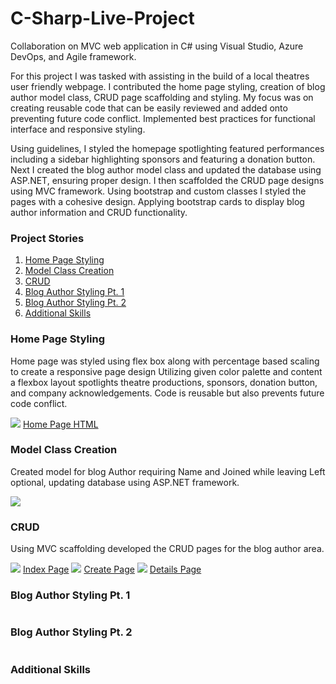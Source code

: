 # C-Sharp-Live-Project
Collaboration on MVC web application in C# using Visual Studio, Azure DevOps, and Agile framework.

<p>For this project I was tasked with assisting in the build of a local theatres user friendly webpage. I contributed the home page styling, creation of blog author model class, CRUD page scaffolding and styling. My focus was on creating reusable code that can be easily reviewed and added onto preventing future code conflict. Implemented best practices for functional interface and responsive styling.</p>

<p>Using guidelines, I styled the homepage spotlighting featured performances including a sidebar highlighting sponsors and featuring a donation button. Next I created the blog author model class and updated the database using ASP.NET, ensuring proper design. I then scaffolded the CRUD page designs using MVC framework. Using bootstrap and custom classes I styled the pages with a cohesive design. Applying bootstrap cards to display blog author information and CRUD functionality.</p>

<h3>Project Stories</h3>
<ol>
    <li><a href="#home">Home Page Styling</a></li>
    <li><a href="#model">Model Class Creation</a></li>
    <li><a href="#crud">CRUD</a></li>
    <li><a href="#part1">Blog Author Styling Pt. 1</a></li>
    <li><a href="#part2">Blog Author Styling Pt. 2</a></li>
    <li><a href="#skills">Additional Skills</a></li>
</ol>

<h3 id="home">Home Page Styling</h3>
<p>Home page was styled using flex box along with percentage based scaling to create a responsive page design Utilizing given color palette and content a flexbox layout spotlights theatre productions, sponsors, donation button, and company acknowledgements. Code is reusable but also prevents future code conflict.</p>
<img src="code-snippets/home-page-css.png">
<a href="code-snippets/home-page-html.png">Home Page HTML</a>

<h3 id="model">Model Class Creation</h3>
<p>Created model for blog Author requiring Name and Joined while leaving Left optional, updating database using ASP.NET framework.</p>
<img src="code-snippets/model.png">

<h3 id="crud">CRUD</h3>
<p>Using MVC scaffolding developed the CRUD pages for the blog author area.</p>
<img src="code-snippets/blog-author-index.png">
<a href="code-snippets/blog-author-index.png">Index Page</a>
<img src="code-snippets/create-page.png">
<a href="code-snippets/create-page.png">Create Page</a>
<img src="code-snippets/details-page.png">
<a href="code-snippets/details-page.png">Details Page</a>

<h3 id="part1">Blog Author Styling Pt. 1</h3>
<img src="">

<h3 id="part2">Blog Author Styling Pt. 2</h3>
<img src="">

<h3 id="skills">Additional Skills</h3>